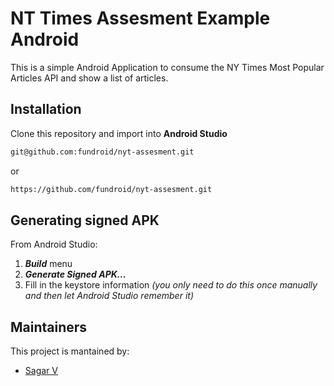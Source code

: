 # NT Times Assesment Example Android

This is a simple Android Application to consume the NY Times Most Popular Articles API and show a list of articles.

## Installation
Clone this repository and import into **Android Studio**
```bash
git@github.com:fundroid/nyt-assesment.git
```
or 
```bash
https://github.com/fundroid/nyt-assesment.git
```

## Generating signed APK
From Android Studio:
1. ***Build*** menu
2. ***Generate Signed APK...***
3. Fill in the keystore information *(you only need to do this once manually and then let Android Studio remember it)*

## Maintainers
This project is mantained by:
* [Sagar V](https://github.com/fundroid)

